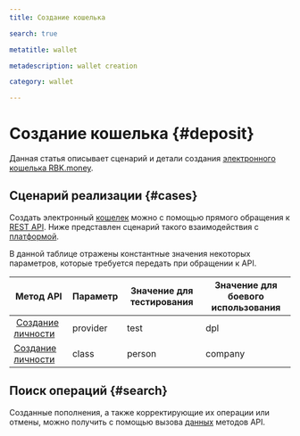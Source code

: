 ```yaml
---
title: Создание кошелька 

search: true

metatitle: wallet

metadescription: wallet creation

category: wallet

---
```


# Создание кошелька {#deposit}

Данная статья описывает сценарий и детали создания [электронного кошелька RBK.money](../../wallets/overview).

## Сценарий реализации {#cases}

Создать электронный [кошелек](../../wallets/overview/#wallet) можно с помощью прямого обращения к [REST API](https://rbkmoney.github.io/wallets-api/v0/). Ниже представлен сценарий такого взаимодействия с [платформой](https://developer.rbk.money/docs/payments/overview/#_1).

В данной таблице отражены константные значения некоторых параметров, которые требуется передать при обращении к API.

<object data="../../creation/img/walletCreation.svg"> </object>

| Метод API | Параметр | Значение для тестирования | Значение для боевого использования
| ------------- |------------------ | ----- |----- |
|  [Создание личности](https://rbkmoney.github.io/wallets-api/v0/#operation/createIdentity) |provider | test | dpl |
| [Создание личности](https://rbkmoney.github.io/wallets-api/v0/#operation/createIdentity) | class | person | company |

## Поиск операций {#search}

Созданные пополнения, а также корректирующие их операции или отмены, можно получить с помощью вызова [данных](https://rbkmoney.github.io/wallets-api/v0/#tag/Deposits) методов API.
